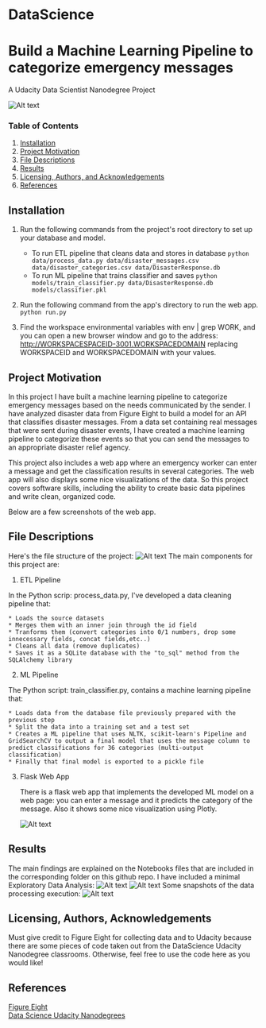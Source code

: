# DataScience
# Build a Machine Learning Pipeline to categorize emergency messages
A Udacity Data Scientist Nanodegree Project

![Alt text](./img/Screenshot_Disasters.png?raw=true "Message Classifier")

### Table of Contents

1. [Installation](#installation)
2. [Project Motivation](#motivation)
3. [File Descriptions](#files)
4. [Results](#results)
5. [Licensing, Authors, and Acknowledgements](#licensing)
6. [References](#references)

## Installation <a name="installation"></a>
1. Run the following commands from the project's root directory to set up your database and model.

    - To run ETL pipeline that cleans data and stores in database
        `python data/process_data.py data/disaster_messages.csv data/disaster_categories.csv data/DisasterResponse.db`
    - To run ML pipeline that trains classifier and saves
        `python models/train_classifier.py data/DisasterResponse.db models/classifier.pkl`

2. Run the following command from the app's directory to run the web app.
    `python run.py`

3. Find the workspace environmental variables with env | grep WORK, and you can open a new browser window and go to the address: http://WORKSPACESPACEID-3001.WORKSPACEDOMAIN replacing WORKSPACEID and WORKSPACEDOMAIN with your values.

## Project Motivation<a name="motivation"></a>
In this project I have built a machine learning pipeline to categorize emergency messages based on the needs communicated by the sender.
I have analyzed disaster data from Figure Eight to build a model for an API that classifies disaster messages.
From a data set containing real messages that were sent during disaster events, I have created a machine learning pipeline to categorize these events so that you can send the messages to an appropriate disaster relief agency.

This project also includes a web app where an emergency worker can enter a message and get the classification results in several categories. The web app will also displays some nice visualizations of the data. So this project covers software skills, including the ability to create basic data pipelines and write clean, organized code.

Below are a few screenshots of the web app.


## File Descriptions <a name="files"></a>
Here's the file structure of the project:
![Alt text](./img/tree_Disaster.png?raw=true "Structure Project")
The main components for this project are:
1. ETL Pipeline

In the Python scrip: process_data.py, I've developed a data cleaning pipeline that:

    * Loads the source datasets
    * Merges them with an inner join through the id field
    * Tranforms them (convert categories into 0/1 numbers, drop some innecessary fields, concat fields,etc..)
    * Cleans all data (remove duplicates)
    * Saves it as a SQLite database with the "to_sql" method from the SQLAlchemy library


2. ML Pipeline

The Python script: train_classifier.py, contains a machine learning pipeline that:

    * Loads data from the database file previously prepared with the previous step
    * Split the data into a training set and a test set
    * Creates a ML pipeline that uses NLTK, scikit-learn's Pipeline and GridSearchCV to output a final model that uses the message column to predict classifications for 36 categories (multi-output classification)
    * Finally that final model is exported to a pickle file


3. Flask Web App

    There is a flask web app that implements the developed ML model on a web page: you can enter a message and it predicts the category of the message.
    Also it shows some nice visualization using Plotly.

    ![Alt text](./img/Graph3.png?raw=true "Nice Visualizations")

## Results<a name="results"></a>
The main findings are explained on the Notebooks files that are included in the corresponding folder on this github repo.
I have included a minimal Exploratory Data Analysis:
![Alt text](./img/eda.png?raw=true "Overview")
![Alt text](./img/eda2.png?raw=true "Pearson")
Some snapshots of the data processing execution:
![Alt text](./img/process_data.png?raw=true "Overview")

## Licensing, Authors, Acknowledgements<a name="licensing"></a>

Must give credit to Figure Eight for collecting data and to Udacity because there are some pieces of code taken out from the DataScience Udacity Nanodegree classrooms.
Otherwise, feel free to use the code here as you would like!

## References <a name="references"></a>
 [Figure Eight](https://www.figure-eight.com/) <br>
 [Data Science Udacity Nanodegrees](https://www.udacity.com/school-of-data-science) <br>
